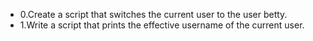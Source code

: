 - 0.Create a script that switches the current user to the user betty.
- 1.Write a script that prints the effective username of the current user.
